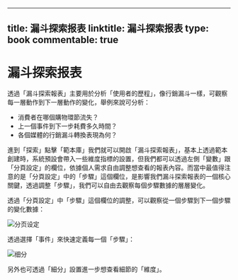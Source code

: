 
---
title: 漏斗探索报表
linktitle: 漏斗探索报表
type: book
commentable: true
---

# 漏斗探索报表

透過「漏斗探索報表」主要用於分析「使用者的歷程」，像行銷漏斗一樣，可觀察每一層動作到下一層動作的變化，舉例來說可分析：

- 消費者在哪個購物環節流失？
- 上一個事件到下一步耗費多久時間？
- 各個媒體的行銷漏斗轉換表現為何？

進到「探索」點擊「範本庫」我們就可以開啟「漏斗探索報表」，基本上透過範本創建時，系統預設會帶入一些維度指標的設置，但我們都可以透過左側「變數」跟「分頁設定」的欄位，依據個人需求自由調整想查看的報表內容。而當中最值得注意的是「分頁設定」中的「步驟」這個欄位，是影響我們漏斗探索報表的一個核心關鍵，透過調整「步驟」，我們可以自由去觀察每個步驟數據的層層變化。

透過「分頁設定」中「步驟」這個欄位的調整，可以觀察從一個步驟到下一個步驟的變化數據：

![分页设定](https://assets.ng-tech.icu/item/20230302191154.png)

透過選擇「事件」來快速定義每一個「步驟」：

![细分](https://assets.ng-tech.icu/item/20230302191327.png)

另外也可透過「細分」設置進一步想查看細節的「維度」。

    